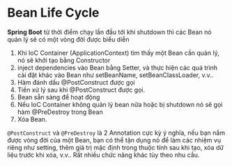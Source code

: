 # Bean Life Cycle

**Spring Boot** từ thời điểm chạy lần đầu tới khi shutdown thì các Bean nó quản lý sẽ có một vòng đời được biểu diễn

1. Khi IoC Container (ApplicationContext) tìm thấy một Bean cần quản lý, nó sẽ khởi tạo bằng Constructor
2. inject dependencies vào Bean bằng Setter, và thực hiện các quá trình cài đặt khác vào Bean như setBeanName, setBeanClassLoader, v.v..
3. Hàm đánh dấu @PostConstruct được gọi
4. Tiền xử lý sau khi @PostConstruct được gọi.
5. Bean sẵn sàng để hoạt động
6. Nếu IoC Container không quản lý bean nữa hoặc bị shutdown nó sẽ gọi hàm @PreDestroy trong Bean
7. Xóa Bean.


```@PostConstruct``` và ```@PreDestroy``` là 2 Annotation cực kỳ ý nghĩa, nếu bạn nắm được vòng đời của một Bean, bạn có thể tận dụng nó để làm các nhiệm vụ riêng như setting, thêm giá trị mặc định trong thuộc tính sau khi tạo, xóa dữ liệu trước khi xóa, v.v.. Rất nhiều chức năng khác tùy theo nhu cầu.